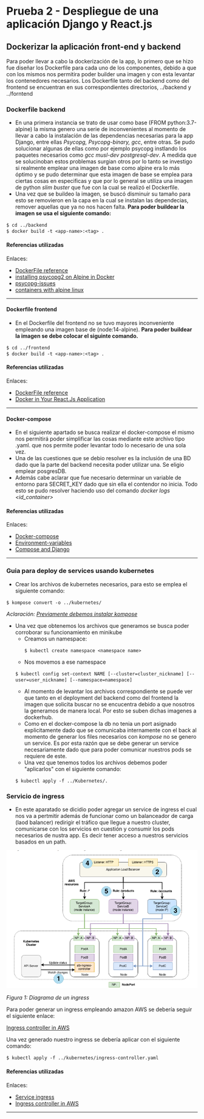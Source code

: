 # Prueba 2 - Despliegue de una aplicación Django y React.js

## Dockerizar la aplicación front-end y backend

Para poder llevar a cabo la dockerización de la app, lo primero que se hizo fue diseñar los Dockerfile para cada uno de los componentes, debido a que con los mismos nos permitira poder builder una imagen y con esta levantar los contenedores necesarios.
Los Dockerfile tanto del backend como del frontend se encuentran en sus correspondientes directorios, ../backend y ../forntend

### Dockerfile backend
- En una primera instancia se trato de usar como base (FROM python:3.7-alpine) la misma genero una serie de inconvenientes al momento de llevar a cabo la instalación de las dependencias necesarias para la app Django, entre ellas *Psycopg, Psycopg-binary, gcc*, entre otras. Se pudo solucionar algunas de ellas como por ejemplo psycopg instlando los paquetes necesarios como  *gcc musl-dev postgresql-dev*. A medida que se solucinoban estos problemas surgian otros por lo tanto se investigo si realmente emplear una imagen de base como alpine era lo más óptimo y se pudo determinar que esta imagen de base se emplea para ciertas cosas en especificas y que por lo general se utiliza una imagen de python *slim buster* que fue con la cual se realizó el Dockerfile.
- Una vez que se buildeo la imagen, se buscó disminuir su tamaño para esto se removieron en la capa en la cual se instalan las dependecias, remover aquellas que ya no nos hacen falta.
**Para poder buildear la imagen se usa el siguiente comando:**
```shell
$ cd ../backend
$ docker build -t <app-name>:<tag> .
```

#### Referencias utilizadas
Enlaces:
- [DockerFile reference](https://docs.docker.com/engine/reference/builder/)
- [installing psycopg2 on Alpine in Docker](https://stackoverflow.com/questions/46711990/error-pg-config-executable-not-found-when-installing-psycopg2-on-alpine-in-dock)
- [psycopg-issues](https://github.com/psycopg/psycopg2/issues/684)
- [containers with alpine linux](https://shivering-isles.com/docker-minimize-your-containers-with-alpine-linux)
---

#### Dockerfile frontend
- En el Dockerfile del frontend no se tuvo mayores inconveniente empleando una imagen base de (node:14-alpine).
**Para poder buildear la imagen se debe colocar el siguinte comando.**

```shell
$ cd ../frontend
$ docker build -t <app-name>:<tag> .
```

#### Referencias utilizadas
Enlaces:
- [DockerFile reference](https://docs.docker.com/engine/reference/builder/)
- [Docker in Your React.Js Application](https://medium.com/geekculture/getting-started-with-docker-in-your-react-js-application-the-basics-6e5300cf749d)
---

#### Docker-compose
- En el siguiente apartado se busca realizar el docker-compose el mismo nos permitirá poder simplificar las cosas mediante este archivo tipo .yaml. que nos permite poder levantar todo lo necesario de una sola vez.
- Una de las cuestiones que se debio resolver es la inclusión de una BD dado que la parte del backend necesita poder utilizar una. Se eligio emplear posgresDB.
- Además cabe aclarar que fue necesario determinar un variable de entorno para SECRET_KEY dado que sin ella el contendor no inicia. Todo esto se pudo resolver haciendo uso del comando *docker logs <id_container>*

#### Referencias utilizadas
Enlaces:
- [Docker-compose](https://docs.docker.com/compose/)
- [Environment-variables](https://docs.docker.com/compose/environment-variables/)
- [Compose and Django](https://docs.docker.com/samples/django/)
---

### Guia para deploy de services usando kubernetes
- Crear los archivos de kubernetes necesarios, para esto se emplea el siguiente comando:

```shell
$ kompose convert -o ../kubernetes/
```
*Aclaración: [Previamente debemos instalar kompose](https://kompose.io/installation/)* 
- Una vez que obtenemos los archivos que generamos se busca poder corroborar su funcionamiento en minikube
  - Creamos un namespace:
    ``` shell
    $ kubectl create namespace <namespace name>
    ```
  -  Nos movemos a ese namespace 
    ``` shell
    $ kubectl config set-context NAME [--cluster=cluster_nickname] [--user=user_nickname] [--namespace=namespace]
    ```
  -  Al momento de levantar los archivos correspondiente se puede ver que tanto en el deployment del backend como del frontend la imagen que solicita buscar no se encucentra debido a que nosotros la generamos de manera local. Por esto se suben dichas imagenes a dockerhub.
  -  Como en el docker-compose la db no tenia un port asignado explicitamente dado que se comunicaba internamente con el back al momento de generar los files necesarios con *kompose* no se genero un service. Es por esta razón que se debe generar un service necesariamente dado que para poder comunicar nuestros pods se requiere de este.
  -  Una vez que tenemos todos los archivos debemos poder "aplicarlos" con el siguiente comando:
  ```shell
  $ kubectl apply -f ../Kubernetes/.
  ```
### Servicio de ingress
- En este aparatado se dicidio poder agregar un service de ingress el cual nos va a pertmitir además de funcionar como un balanceador de carga (laod balancer) redirigir el tráfico que llegue a nuestro cluster, comunicarse con los servicios en cuestión y consumir los pods necesarios de nustra app. Es decir tener acceso a nuestros servicios basados en un path.

![diagrama_ingress](./images/ingress_diagrm.png)

*Figura 1: Diagrama de un ingress*

Para poder generar un ingress empleando amazon AWS se debería seguir el siguiente enlace:

[Ingress controller in AWS](https://aws.amazon.com/blogs/opensource/kubernetes-ingress-aws-alb-ingress-controller/)

Una vez generado nuestro ingress se debería aplicar con el siguiente comando:
``` shell
$ kubectl apply -f ../kubernetes/ingress-controller.yaml
```

#### Referencias utilizadas
Enlaces:
- [Service ingress](https://kubernetes.io/docs/concepts/services-networking/ingress/)
- [Ingress controller in AWS](https://aws.amazon.com/blogs/opensource/kubernetes-ingress-aws-alb-ingress-controller/)
---

